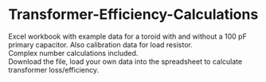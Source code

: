 # Transformer-Efficiency-Calculations

Excel workbook with example data for a toroid with and without a 100 pF primary capacitor.  Also calibration data for load resistor.  
Complex number calculations included.  
Download the file, load your own data into the spreadsheet to calculate transformer loss/efficiency.
